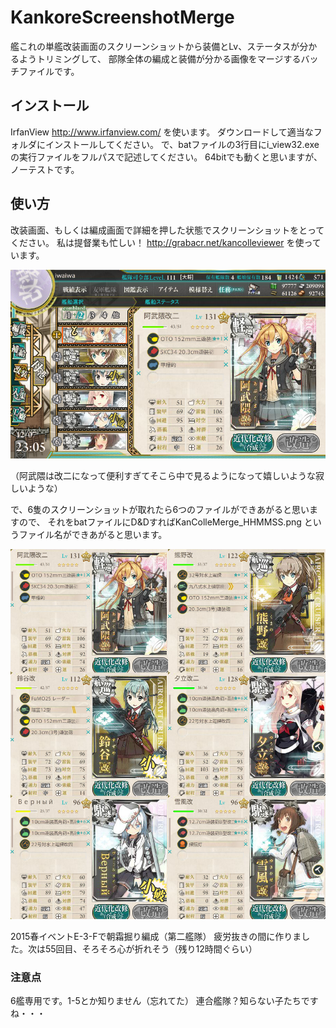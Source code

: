 # KankoreScreenshotMerge

艦これの単艦改装画面のスクリーンショットから装備とLv、ステータスが分かるようトリミングして、
部隊全体の編成と装備が分かる画像をマージするバッチファイルです。

## インストール
IrfanView http://www.irfanview.com/ を使います。
ダウンロードして適当なフォルダにインストールしてください。
で、batファイルの3行目にi_view32.exeの実行ファイルをフルパスで記述してください。
64bitでも動くと思いますが、ノーテストです。

## 使い方
改装画面、もしくは編成画面で詳細を押した状態でスクリーンショットをとってください。
私は提督業も忙しい！ http://grabacr.net/kancolleviewer を使っています。

![あぶくまprpr](KanColle-151207-23052580.png)

（阿武隈は改二になって便利すぎてそこら中で見るようになって嬉しいような寂しいような）

で、6隻のスクリーンショットが取れたら6つのファイルができあがると思いますので、
それをbatファイルにD&DすればKanColleMerge_HHMMSS.png というファイル名ができあがると思います。

![朝霜が実装されません](KanColleMerge_230541.png)

2015春イベントE-3-Fで朝霜掘り編成（第二艦隊）
疲労抜きの間に作りました。次は55回目、そろそろ心が折れそう（残り12時間ぐらい）

### 注意点
6艦専用です。1-5とか知りません（忘れてた）
連合艦隊？知らない子たちですね・・・

